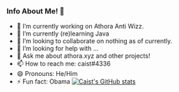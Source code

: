 ### Info About Me! 🚧

- 🔭 I’m currently working on Athora Anti Wizz.
- 🌱 I’m currently (re)learning Java
- 👯 I’m looking to collaborate on nothing as of currently.
- 🤔 I’m looking for help with ...
- 💬 Ask me about athora.xyz and other projects!
- 📫 How to reach me: caist#4336
- 😄 Pronouns: He/Him
- ⚡ Fun fact: Obama
[![Caist's GitHub stats](https://github-readme-stats.vercel.app/api?username=caisticalhour)](https://github.com/anuraghazra/github-readme-stats)
